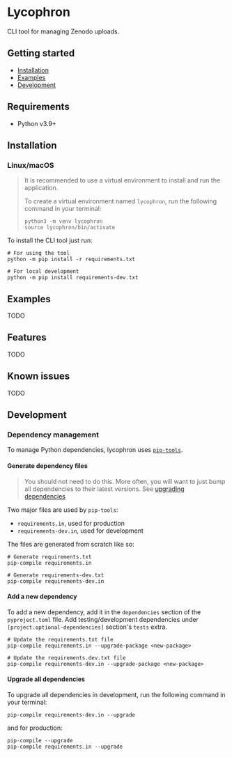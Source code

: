 # Lycophron

CLI tool for managing Zenodo uploads.

## Getting started

- [Installation](#installation)
- [Examples](#examples)
- [Development](#development)

## Requirements

- Python v3.9+

## Installation

### Linux/macOS

> It is recommended to use a virtual environment to install and run the application.
>
> To create a virtual environment named `lycophron`, run the following command in your terminal:
>
> ```shell
> python3 -m venv lycophron
> source lycophron/bin/activate
> ```

To install the CLI tool just run:

```shell
# For using the tool
python -m pip install -r requirements.txt

# For local development
python -m pip install requirements-dev.txt
```

## Examples

TODO

## Features

TODO

## Known issues

TODO

## Development

### Dependency management

To manage Python dependencies, lycophron uses [`pip-tools`](https://github.com/jazzband/pip-tools).

#### Generate dependency files

> You should not need to do this. More often, you will want to just bump all dependencies to their latest versions. See [upgrading dependencies](#upgrade-a-dependency)

Two major files are used by `pip-tools`:

- `requirements.in`, used for production
- `requirements-dev.in`, used for development

The files are generated from scratch like so:

```shell
# Generate requirements.txt
pip-compile requirements.in

# Generate requirements-dev.txt
pip-compile requirements-dev.in
```

#### Add a new dependency

To add a new dependency, add it in the `dependencies` section of the `pyproject.toml` file. Add testing/development dependencies under `[project.optional-dependencies]` section's `tests` extra.

```shell
# Update the requirements.txt file
pip-compile requirements.in --upgrade-package <new-package>

# Update the requirements.dev.txt file
pip-compile requirements-dev.in --upgrade-package <new-package>
```

#### Upgrade all dependencies

To upgrade all dependencies in development, run the following command in your terminal:

```shell
pip-compile requirements-dev.in --upgrade
```

and for production:

```shell
pip-compile --upgrade
pip-compile requirements.in --upgrade
```
